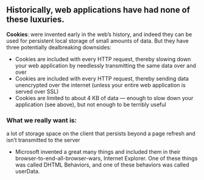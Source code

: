 ## Historically, web applications have had none of these luxuries.
  **Cookies**:  were invented early in the web’s history, and indeed they can be used for persistent local storage of small amounts of data. But they have three potentially dealbreaking downsides:

- Cookies are included with every HTTP request, thereby slowing down your web application by needlessly transmitting the same data over and over
- Cookies are included with every HTTP request, thereby sending data unencrypted over the internet (unless your entire web application is served over SSL)
- Cookies are limited to about 4 KB of data — enough to slow down your application (see above), but not enough to be terribly useful



### What we really want is:

a lot of storage space
on the client
that persists beyond a page refresh
and isn’t transmitted to the server

- Microsoft invented a great many things and included them in their browser-to-end-all-browser-wars, Internet Explorer. One of these things was called DHTML Behaviors, and one of these behaviors was called userData.
